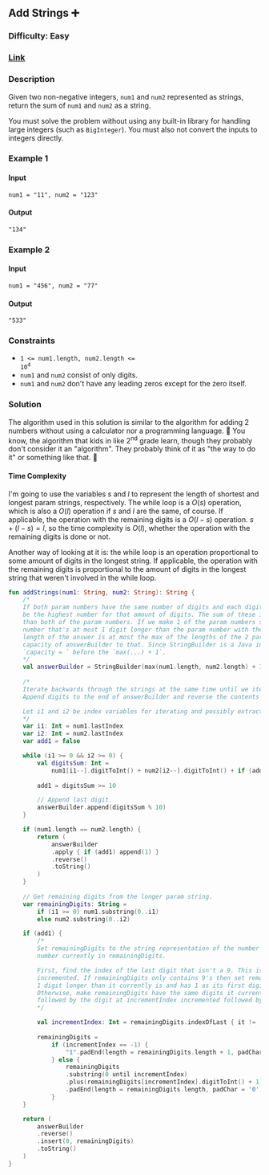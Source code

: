 ## Add Strings :heavy_plus_sign:
### Difficulty: Easy
### [Link](https://leetcode.com/problems/add-strings/)

### Description

Given two non-negative integers, `num1` and `num2` represented as strings, return the sum of `num1` and `num2` as a string.

You must solve the problem without using any built-in library for handling large integers (such as `BigInteger`). You must also not convert the inputs to integers directly.

### Example 1

#### Input
`num1 = "11", num2 = "123"`

#### Output
`"134"`

### Example 2

#### Input
`num1 = "456", num2 = "77"`

#### Output
`"533"`

### Constraints
- <code>1 <= num1.length, num2.length <= 10<sup>4</sup></code>
- `num1` and `num2` consist of only digits.
- `num1` and `num2` don't have any leading zeros except for the zero itself.

### Solution

The algorithm used in this solution is similar to the algorithm for adding 2 numbers without using a calculator nor a programming language. :slightly_smiling_face: You know, the algorithm that kids in like 2<sup>nd</sup> grade learn, though they probably don't consider it an "algorithm". They probably think of it as "the way to do it" or something like that. :slightly_smiling_face:

#### Time Complexity

I'm going to use the variables $s$ and $l$ to represent the length of shortest and longest param strings, respectively. The while loop is a $O(s)$ operation, which is also a $O(l)$ operation if $s$ and $l$ are the same, of course. If applicable, the operation with the remaining digits is a $O(l - s)$ operation. $s + (l - s) = l$, so the time complexity is $O(l)$, whether the operation with the remaining digits is done or not.

Another way of looking at it is: the while loop is an operation proportional to some amount of digits in the longest string. If applicable, the operation with the remaining digits is proportional to the amount of digits in the longest string that weren't involved in the while loop.

```kotlin
fun addStrings(num1: String, num2: String): String {
    /*
    If both param numbers have the same number of digits and each digit is 9, then both numbers would
    be the highest number for that amount of digits. The sum of these is a number that's 1 digit longer
    than both of the param numbers. If we make 1 of the param numbers smaller, the sum of them is a
    number that's at most 1 digit longer than the param number with the most digits. As a result, the
    length of the answer is at most the max of the lengths of the 2 param numbers + 1, so set the
    capacity of answerBuilder to that. Since StringBuilder is a Java interop class, I can't write
    `capacity = ` before the `max(...) + 1`.
    */
    val answerBuilder = StringBuilder(max(num1.length, num2.length) + 1)
    
    /*
    Iterate backwards through the strings at the same time until we iterate through at least 1 of them.
    Append digits to the end of answerBuilder and reverse the contents when necessary.

    Let i1 and i2 be index variables for iterating and possibly extracting digits from 1 of the strings.
    */
    var i1: Int = num1.lastIndex
    var i2: Int = num2.lastIndex
    var add1 = false

    while (i1 >= 0 && i2 >= 0) {
        val digitsSum: Int =
            num1[i1--].digitToInt() + num2[i2--].digitToInt() + if (add1) 1 else 0
        
        add1 = digitsSum >= 10

        // Append last digit.
        answerBuilder.append(digitsSum % 10)
    }

    if (num1.length == num2.length) {
        return (
            answerBuilder
            .apply { if (add1) append(1) }
            .reverse()
            .toString()
        )
    }
    
    // Get remaining digits from the longer param string.
    var remainingDigits: String =
        if (i1 >= 0) num1.substring(0..i1)
        else num2.substring(0..i2)

    if (add1) {
        /*
        Set remainingDigits to the string representation of the number formed by incrementing the
        number currently in remainingDigits.

        First, find the index of the last digit that isn't a 9. This is a digit that needs to be
        incremented. If remainingDigits only contains 9's then set remainingDigits to a string that's
        1 digit longer than it currently is and has 1 as its first digit and 0's for the rest.
        Otherwise, make remainingDigits have the same digits it currently has before incrementIndex
        followed by the digit at incrementIndex incremented followed by 0's.
        */

        val incrementIndex: Int = remainingDigits.indexOfLast { it != '9' }
        
        remainingDigits =
            if (incrementIndex == -1) {
                "1".padEnd(length = remainingDigits.length + 1, padChar = '0')
            } else {
                remainingDigits
                .substring(0 until incrementIndex)
                .plus(remainingDigits[incrementIndex].digitToInt() + 1)
                .padEnd(length = remainingDigits.length, padChar = '0')
            }
    }

    return (
        answerBuilder
        .reverse()
        .insert(0, remainingDigits)
        .toString()
    )
}
```